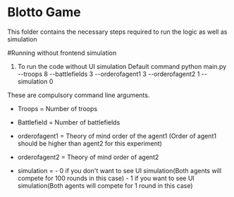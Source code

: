 # Blotto Game
This folder contains the necessary steps required to run the logic as well as simulation

#Running without frontend simulation

1. To run the code without UI simulation
   Default command
   python main.py --troops 8 --battlefields 3 --orderofagent1 3 --orderofagent2 1  --simulation 0

These are compulsory command line arguments.

- Troops = Number of troops

- Battlefield = Number of battlefields

- orderofagent1 = Theory of mind order of the agent1  (Order of agent1 should be higher than agent2 for this experiment)

- orderofagent2 = Theory of mind order of agent2

- simulation = - 0 if you don't want to see UI simulation(Both agents will compete for 100 rounds in this case)
               - 1 if you want to see UI simulation(Both agents will compete for 1 round in this case)



